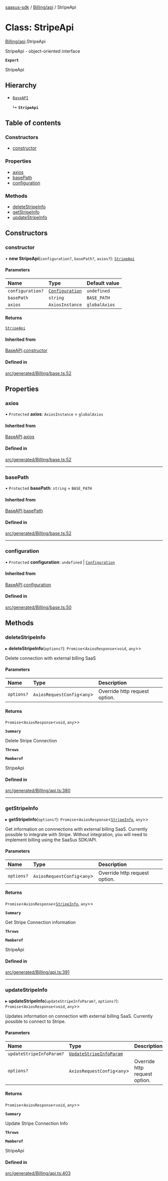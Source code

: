 [saasus-sdk](../README.md) / [Billing/api](../modules/Billing_api.md) / StripeApi

# Class: StripeApi

[Billing/api](../modules/Billing_api.md).StripeApi

StripeApi - object-oriented interface

**`Export`**

StripeApi

## Hierarchy

- [`BaseAPI`](Billing_base.BaseAPI.md)

  ↳ **`StripeApi`**

## Table of contents

### Constructors

- [constructor](Billing_api.StripeApi.md#constructor)

### Properties

- [axios](Billing_api.StripeApi.md#axios)
- [basePath](Billing_api.StripeApi.md#basepath)
- [configuration](Billing_api.StripeApi.md#configuration)

### Methods

- [deleteStripeInfo](Billing_api.StripeApi.md#deletestripeinfo)
- [getStripeInfo](Billing_api.StripeApi.md#getstripeinfo)
- [updateStripeInfo](Billing_api.StripeApi.md#updatestripeinfo)

## Constructors

### constructor

• **new StripeApi**(`configuration?`, `basePath?`, `axios?`): [`StripeApi`](Billing_api.StripeApi.md)

#### Parameters

| Name | Type | Default value |
| :------ | :------ | :------ |
| `configuration?` | [`Configuration`](Billing_configuration.Configuration.md) | `undefined` |
| `basePath` | `string` | `BASE_PATH` |
| `axios` | `AxiosInstance` | `globalAxios` |

#### Returns

[`StripeApi`](Billing_api.StripeApi.md)

#### Inherited from

[BaseAPI](Billing_base.BaseAPI.md).[constructor](Billing_base.BaseAPI.md#constructor)

#### Defined in

[src/generated/Billing/base.ts:52](https://github.com/saasus-platform/saasus-sdk-javascript/blob/6b95732/src/generated/Billing/base.ts#L52)

## Properties

### axios

• `Protected` **axios**: `AxiosInstance` = `globalAxios`

#### Inherited from

[BaseAPI](Billing_base.BaseAPI.md).[axios](Billing_base.BaseAPI.md#axios)

#### Defined in

[src/generated/Billing/base.ts:52](https://github.com/saasus-platform/saasus-sdk-javascript/blob/6b95732/src/generated/Billing/base.ts#L52)

___

### basePath

• `Protected` **basePath**: `string` = `BASE_PATH`

#### Inherited from

[BaseAPI](Billing_base.BaseAPI.md).[basePath](Billing_base.BaseAPI.md#basepath)

#### Defined in

[src/generated/Billing/base.ts:52](https://github.com/saasus-platform/saasus-sdk-javascript/blob/6b95732/src/generated/Billing/base.ts#L52)

___

### configuration

• `Protected` **configuration**: `undefined` \| [`Configuration`](Billing_configuration.Configuration.md)

#### Inherited from

[BaseAPI](Billing_base.BaseAPI.md).[configuration](Billing_base.BaseAPI.md#configuration)

#### Defined in

[src/generated/Billing/base.ts:50](https://github.com/saasus-platform/saasus-sdk-javascript/blob/6b95732/src/generated/Billing/base.ts#L50)

## Methods

### deleteStripeInfo

▸ **deleteStripeInfo**(`options?`): `Promise`\<`AxiosResponse`\<`void`, `any`\>\>

Delete connection with external billing SaaS

#### Parameters

| Name | Type | Description |
| :------ | :------ | :------ |
| `options?` | `AxiosRequestConfig`\<`any`\> | Override http request option. |

#### Returns

`Promise`\<`AxiosResponse`\<`void`, `any`\>\>

**`Summary`**

Delete Stripe Connection

**`Throws`**

**`Memberof`**

StripeApi

#### Defined in

[src/generated/Billing/api.ts:380](https://github.com/saasus-platform/saasus-sdk-javascript/blob/6b95732/src/generated/Billing/api.ts#L380)

___

### getStripeInfo

▸ **getStripeInfo**(`options?`): `Promise`\<`AxiosResponse`\<[`StripeInfo`](../interfaces/Billing_api.StripeInfo.md), `any`\>\>

Get information on connnections with external billing SaaS. Currently possible to integrate with Stripe. Without integration, you will need to implement billing using the SaaSus SDK/API.

#### Parameters

| Name | Type | Description |
| :------ | :------ | :------ |
| `options?` | `AxiosRequestConfig`\<`any`\> | Override http request option. |

#### Returns

`Promise`\<`AxiosResponse`\<[`StripeInfo`](../interfaces/Billing_api.StripeInfo.md), `any`\>\>

**`Summary`**

Get Stripe Connection information

**`Throws`**

**`Memberof`**

StripeApi

#### Defined in

[src/generated/Billing/api.ts:391](https://github.com/saasus-platform/saasus-sdk-javascript/blob/6b95732/src/generated/Billing/api.ts#L391)

___

### updateStripeInfo

▸ **updateStripeInfo**(`updateStripeInfoParam?`, `options?`): `Promise`\<`AxiosResponse`\<`void`, `any`\>\>

Updates information on connection with external billing SaaS. Currently possible to connect to Stripe.

#### Parameters

| Name | Type | Description |
| :------ | :------ | :------ |
| `updateStripeInfoParam?` | [`UpdateStripeInfoParam`](../interfaces/Billing_api.UpdateStripeInfoParam.md) |  |
| `options?` | `AxiosRequestConfig`\<`any`\> | Override http request option. |

#### Returns

`Promise`\<`AxiosResponse`\<`void`, `any`\>\>

**`Summary`**

Update Stripe Connection Info

**`Throws`**

**`Memberof`**

StripeApi

#### Defined in

[src/generated/Billing/api.ts:403](https://github.com/saasus-platform/saasus-sdk-javascript/blob/6b95732/src/generated/Billing/api.ts#L403)
